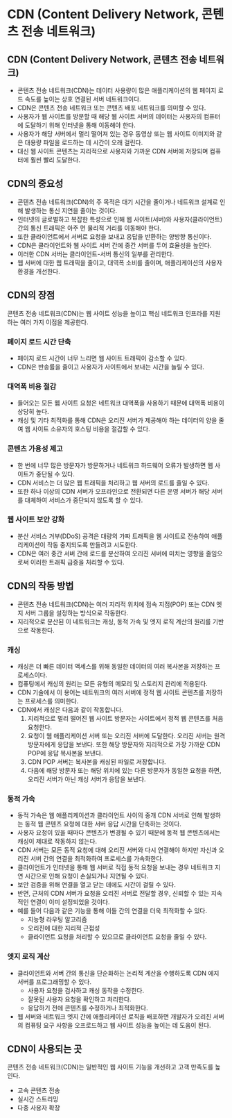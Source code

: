 # CDN (Content Delivery Network, 콘텐츠 전송 네트워크)
## CDN (Content Delivery Network, 콘텐츠 전송 네트워크)
- 콘텐츠 전송 네트워크(CDN)는 데이터 사용량이 많은 애플리케이션의 웹 페이지 로드 속도를 높이는 상호 연결된 서버 네트워크이다.
- CDN은 콘텐츠 전송 네트워크 또는 콘텐츠 배포 네트워크를 의미할 수 있다.
- 사용자가 웹 사이트를 방문할 때 해당 웹 사이트 서버의 데이터는 사용자의 컴퓨터에 도달하기 위해 인터넷을 통해 이동해야 한다.
- 사용자가 해당 서버에서 멀리 떨어져 있는 경우 동영상 또는 웹 사이트 이미지와 같은 대용량 파일을 로드하는 데 시간이 오래 걸린다.
- 대신 웹 사이트 콘텐츠는 지리적으로 사용자와 가까운 CDN 서버에 저장되며 컴퓨터에 훨씬 빨리 도달한다.
## CDN의 중요성
- 콘텐츠 전송 네트워크(CDN)의 주 목적은 대기 시간을 줄이거나 네트워크 설계로 인해 발생하는 통신 지연을 줄이는 것이다.
- 인터넷의 글로벌하고 복잡한 특성으로 인해 웹 사이트(서버)와 사용자(클라이언트) 간의 통신 트래픽은 아주 먼 물리적 거리를 이동해야 한다.
- 또한 클라이언트에서 서버로 요청을 보내고 응답을 반환하는 양방향 통신이다.
- CDN은 클라이언트와 웹 사이트 서버 간에 중간 서버를 두어 효율성을 높인다.
- 이러한 CDN 서버는 클라이언트-서버 통신의 일부를 관리한다.
- 웹 서버에 대한 웹 트래픽을 줄이고, 대역폭 소비를 줄이며, 애플리케이션의 사용자 환경을 개선한다.
## CDN의 장점
콘텐츠 전송 네트워크(CDN)는 웹 사이트 성능을 높이고 핵심 네트워크 인프라를 지원하는 여러 가지 이점을 제공한다.   
### 페이지 로드 시간 단축
- 페이지 로드 시간이 너무 느리면 웹 사이트 트래픽이 감소할 수 있다.
- CDN은 반송률을 줄이고 사용자가 사이트에서 보내는 시간을 늘릴 수 있다.
### 대역폭 비용 절감
- 들어오는 모든 웹 사이트 요청은 네트워크 대역폭을 사용하기 때문에 대역폭 비용이 상당히 높다.
- 캐싱 및 기타 최적화를 통해 CDN은 오리진 서버가 제공해야 하는 데이터의 양을 줄여 웹 사이트 소유자의 호스팅 비용을 절감할 수 있다.
### 콘텐츠 가용성 제고
- 한 번에 너무 많은 방문자가 방문하거나 네트워크 하드웨어 오류가 발생하면 웹 사이트가 중단될 수 있다.
- CDN 서비스는 더 많은 웹 트래픽을 처리하고 웹 서버의 로드를 줄일 수 있다.
- 또한 하나 이상의 CDN 서버가 오프라인으로 전환되면 다른 운영 서버가 해당 서버를 대체하여 서비스가 중단되지 않도록 할 수 있다.
### 웹 사이트 보안 강화
- 분산 서비스 거부(DDoS) 공격은 대량의 가짜 트래픽을 웹 사이트로 전송하여 애플리케이션이 작동 중지되도록 만들려고 시도한다.
- CDN은 여러 중간 서버 간에 로드를 분산하여 오리진 서버에 미치는 영향을 줄임으로써 이러한 트래픽 급증을 처리할 수 있다.
## CDN의 작동 방법
- 콘텐츠 전송 네트워크(CDN)는 여러 지리적 위치에 접속 지점(POP) 또는 CDN 엣지 서버 그룹을 설정하는 방식으로 작동한다.
- 지리적으로 분산된 이 네트워크는 캐싱, 동적 가속 및 엣지 로직 계산의 원리를 기반으로 작동한다.
### 캐싱
- 캐싱은 더 빠른 데이터 액세스를 위해 동일한 데이터의 여러 복사본을 저장하는 프로세스이다.
- 컴퓨팅에서 캐싱의 원리는 모든 유형의 메모리 및 스토리지 관리에 적용된다.
- CDN 기술에서 이 용어는 네트워크의 여러 서버에 정적 웹 사이트 콘텐츠를 저장하는 프로세스를 의미한다.
- CDN에서 캐싱은 다음과 같이 작동합니다.
  1. 지리적으로 멀리 떨어진 웹 사이트 방문자는 사이트에서 정적 웹 콘텐츠를 처음 요청한다.
  2. 요청이 웹 애플리케이션 서버 또는 오리진 서버에 도달한다. 오리진 서버는 원격 방문자에게 응답을 보낸다. 또한 해당 방문자와 지리적으로 가장 가까운 CDN POP에 응답 복사본을 보낸다.
  3. CDN POP 서버는 복사본을 캐싱된 파일로 저장합니다.
  4. 다음에 해당 방문자 또는 해당 위치에 있는 다른 방문자가 동일한 요청을 하면, 오리진 서버가 아닌 캐싱 서버가 응답을 보낸다. 
### 동적 가속
- 동적 가속은 웹 애플리케이션과 클라이언트 사이의 중개 CDN 서버로 인해 발생하는 동적 웹 콘텐츠 요청에 대한 서버 응답 시간을 단축하는 것이다.
- 사용자 요청이 있을 때마다 콘텐츠가 변경될 수 있기 때문에 동적 웹 콘텐츠에서는 캐싱이 제대로 작동하지 않는다.
- CDN 서버는 모든 동적 요청에 대해 오리진 서버와 다시 연결해야 하지만 자신과 오리진 서버 간의 연결을 최적화하여 프로세스를 가속화한다.
- 클라이언트가 인터넷을 통해 웹 서버로 직접 동적 요청을 보내는 경우 네트워크 지연 시간으로 인해 요청이 손실되거나 지연될 수 있다.
- 보안 검증을 위해 연결을 열고 닫는 데에도 시간이 걸릴 수 있다.
- 반면, 근처의 CDN 서버가 요청을 오리진 서버로 전달할 경우, 신뢰할 수 있는 지속적인 연결이 이미 설정되었을 것이다.
- 예를 들어 다음과 같은 기능을 통해 이들 간의 연결을 더욱 최적화할 수 있다.
  - 지능형 라우팅 알고리즘
  - 오리진에 대한 지리적 근접성
  - 클라이언트 요청을 처리할 수 있으므로 클라이언트 요청을 줄일 수 있다.
### 엣지 로직 계산
- 클라이언트와 서버 간의 통신을 단순화하는 논리적 계산을 수행하도록 CDN 에지 서버를 프로그래밍할 수 있다.
  - 사용자 요청을 검사하고 캐싱 동작을 수정한다.
  - 잘못된 사용자 요청을 확인하고 처리한다.
  - 응답하기 전에 콘텐츠를 수정하거나 최적화한다.
- 웹 서버와 네트워크 엣지 간에 애플리케이션 로직을 배포하면 개발자가 오리진 서버의 컴퓨팅 요구 사항을 오프로드하고 웹 사이트 성능을 높이는 데 도움이 된다.
## CDN이 사용되는 곳
콘텐츠 전송 네트워크(CDN)는 일반적인 웹 사이트 기능을 개선하고 고객 만족도를 높인다.    
- 고속 콘텐츠 전송
- 실시간 스트리밍
- 다중 사용자 확장
